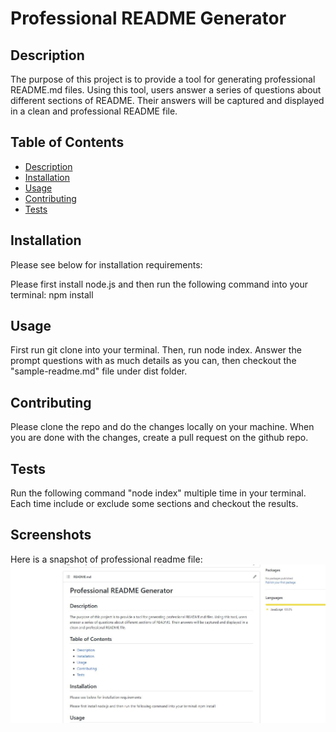 # Professional README Generator

## Description

The purpose of this project is to provide a tool for generating professional README.md files. Using this tool, users answer a series of questions about different sections of README. Their answers will be captured and displayed in a clean and professional README file.
## Table of Contents
* [Description](#description)
* [Installation](#installation)
* [Usage](#usage)
* [Contributing](#contributing)
* [Tests](#tests)


## Installation
Please see below for installation requirements:

Please first install node.js and then run the following command into your terminal: npm install

## Usage
 First run git clone <project> into your terminal. Then, run node index. Answer the prompt questions with as much details as you can, then checkout the "sample-readme.md" file under dist folder.

## Contributing
Please clone the repo and do the changes locally on your machine. When you are done with the changes, create a pull request on the github repo.
## Tests
Run the following command "node index" multiple time in your terminal. Each time include or exclude some sections and checkout the results.

 ## Screenshots
Here is a snapshot of professional readme file:
![screenshot](utils/images/p-readme-g.JPG)
